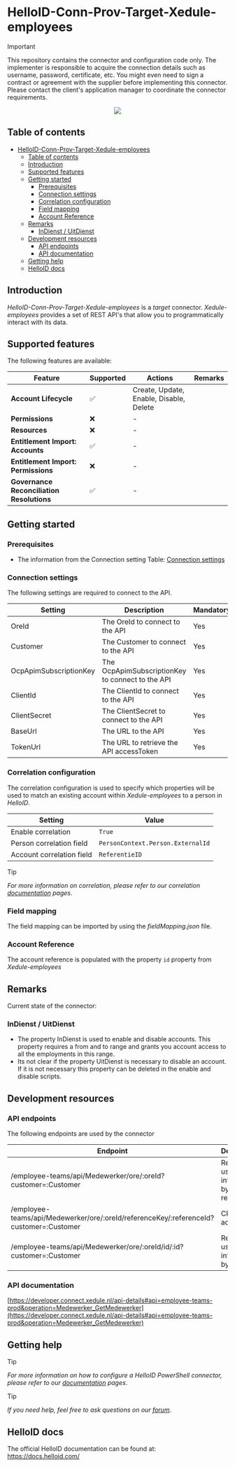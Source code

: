 # HelloID-Conn-Prov-Target-Xedule-employees


> [!IMPORTANT]
> This repository contains the connector and configuration code only. The implementer is responsible to acquire the connection details such as username, password, certificate, etc. You might even need to sign a contract or agreement with the supplier before implementing this connector. Please contact the client's application manager to coordinate the connector requirements.

<p align="center">
  <img src="https://partner.afas.nl/file/download/default/F2DF898CDDD64CD4A9CCD9A15B2262A8/Xedule-logomark-pos.png">
</p>

## Table of contents

- [HelloID-Conn-Prov-Target-Xedule-employees](#helloid-conn-prov-target-xedule-employees)
  - [Table of contents](#table-of-contents)
  - [Introduction](#introduction)
  - [Supported  features](#supported--features)
  - [Getting started](#getting-started)
    - [Prerequisites](#prerequisites)
    - [Connection settings](#connection-settings)
    - [Correlation configuration](#correlation-configuration)
    - [Field mapping](#field-mapping)
    - [Account Reference](#account-reference)
  - [Remarks](#remarks)
    - [InDienst / UitDienst](#indienst--uitdienst)
  - [Development resources](#development-resources)
    - [API endpoints](#api-endpoints)
    - [API documentation](#api-documentation)
  - [Getting help](#getting-help)
  - [HelloID docs](#helloid-docs)

## Introduction

_HelloID-Conn-Prov-Target-Xedule-employees_ is a _target_ connector. _Xedule-employees_ provides a set of REST API's that allow you to programmatically interact with its data.

## Supported  features

The following features are available:

| Feature                                   | Supported | Actions                                 | Remarks |
| ----------------------------------------- | --------- | --------------------------------------- | ------- |
| **Account Lifecycle**                     | ✅         | Create, Update, Enable, Disable, Delete |         |
| **Permissions**                           | ❌         | -                                       |         |
| **Resources**                             | ❌         | -                                       |         |
| **Entitlement Import: Accounts**          | ✅         | -                                       |         |
| **Entitlement Import: Permissions**       | ❌         | -                                       |         |
| **Governance Reconciliation Resolutions** | ✅         | -                                       |         |

## Getting started

### Prerequisites

- The information from the Connection setting Table: [Connection settings](#connection-settings)

### Connection settings

The following settings are required to connect to the API.

| Setting                | Description                                      | Mandatory |
| ---------------------- | ------------------------------------------------ | --------- |
| OreId                  | The OreId to connect to the API                  | Yes       |
| Customer               | The Customer to connect to the API               | Yes       |
| OcpApimSubscriptionKey | The OcpApimSubscriptionKey to connect to the API | Yes       |
| ClientId               | The ClientId to connect to the API               | Yes       |
| ClientSecret           | The ClientSecret to connect to the API           | Yes       |
| BaseUrl                | The URL to the API                               | Yes       |
| TokenUrl               | The URL to retrieve the API accessToken          | Yes       |

### Correlation configuration

The correlation configuration is used to specify which properties will be used to match an existing account within _Xedule-employees_ to a person in _HelloID_.

| Setting                   | Value                             |
| ------------------------- | --------------------------------- |
| Enable correlation        | `True`                            |
| Person correlation field  | `PersonContext.Person.ExternalId` |
| Account correlation field | `ReferentieID`                    |

> [!TIP]
> _For more information on correlation, please refer to our correlation [documentation](https://docs.helloid.com/en/provisioning/target-systems/powershell-v2-target-systems/correlation.html) pages_.

### Field mapping

The field mapping can be imported by using the _fieldMapping.json_ file.

### Account Reference

The account reference is populated with the property `id` property from _Xedule-employees_

## Remarks
Current state of the connector:

### InDienst / UitDienst
- The property InDienst is used to enable and disable accounts. This property requires a from and to range and grants you account access to all the employments in this range.
- Its not clear if the property UitDienst is necessary to disable an account. If it is not necessary this property can be deleted in the enable and disable scripts.

## Development resources

### API endpoints

The following endpoints are used by the connector

| Endpoint                                                                               | Description                              |
| -------------------------------------------------------------------------------------- | ---------------------------------------- |
| /employee-teams/api/Medewerker/ore/:oreId?customer=:Customer                           | Retrieve user information by referenceId |
| /employee-teams/api/Medewerker/ore/:oreId/referenceKey/:referenceId?customer=:Customer | CRUD user actions                        |
| /employee-teams/api/Medewerker/ore/:oreId/id/:id?customer=:Customer                    | Retrieve user information by Id          |

### API documentation

[https://developer.connect.xedule.nl/api-details#api=employee-teams-prod&operation=Medewerker_GetMedewerker](https://developer.connect.xedule.nl/api-details#api=employee-teams-prod&operation=Medewerker_GetMedewerker)

## Getting help

> [!TIP]
> _For more information on how to configure a HelloID PowerShell connector, please refer to our [documentation](https://docs.helloid.com/en/provisioning/target-systems/powershell-v2-target-systems.html) pages_.

> [!TIP]
>  _If you need help, feel free to ask questions on our [forum](https://forum.helloid.com)_.

## HelloID docs

The official HelloID documentation can be found at: https://docs.helloid.com/
